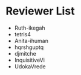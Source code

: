 # Reviewer List
<!--test reviewers-->
- Ruth-ikegah
- tetris4
- Anita-ihuman
- hqrshguptq
- djmitche
- InquisitiveVi
- UdokaVrede
